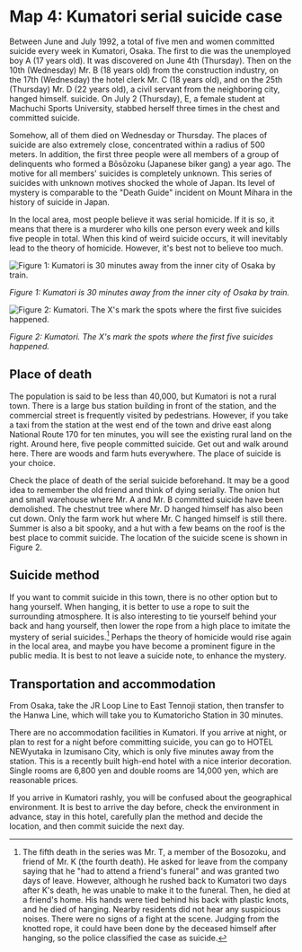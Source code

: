 # Map 4: Kumatori serial suicide case

Between June and July 1992, a total of five men and women committed suicide every week in Kumatori, Osaka. The first to die was the unemployed boy A (17 years old). It was discovered on June 4th (Thursday). Then on the 10th (Wednesday) Mr. B (18 years old) from the construction industry, on the 17th (Wednesday) the hotel clerk Mr. C (18 years old), and on the 25th (Thursday) Mr. D (22 years old), a civil servant from the neighboring city, hanged himself. suicide. On July 2 (Thursday), E, ​​a female student at Machuchi Sports University, stabbed herself three times in the chest and committed suicide.

Somehow, all of them died on Wednesday or Thursday. The places of suicide are also extremely close, concentrated within a radius of 500 meters. In addition, the first three people were all members of a group of delinquents who formed a Bōsōzoku (Japanese biker gang) a year ago. The motive for all members' suicides is completely unknown. This series of suicides with unknown motives shocked the whole of Japan. Its level of mystery is comparable to the "Death Guide" incident on Mount Mihara in the history of suicide in Japan.

In the local area, most people believe it was serial homicide. If it is so, it means that there is a murderer who kills one person every week and kills five people in total. When this kind of weird suicide occurs, it will inevitably lead to the theory of homicide. However, it's best not to believe too much.

![Figure 1: Kumatori is 30 minutes away from the inner city of Osaka by train.](/img/map_4_1.png)

*Figure 1: Kumatori is 30 minutes away from the inner city of Osaka by train.*

![Figure 2: Kumatori. The X's mark the spots where the first five suicides happened.](/img/map_4_2.png)

*Figure 2: Kumatori. The X's mark the spots where the first five suicides happened.*

## Place of death

The population is said to be less than 40,000, but Kumatori is not a rural town. There is a large bus station building in front of the station, and the commercial street is frequently visited by pedestrians. However, if you take a taxi from the station at the west end of the town and drive east along National Route 170 for ten minutes, you will see the existing rural land on the right. Around here, five people committed suicide. Get out and walk around here. There are woods and farm huts everywhere. The place of suicide is your choice.

Check the place of death of the serial suicide beforehand. It may be a good idea to remember the old friend and think of dying serially. The onion hut and small warehouse where Mr. A and Mr. B committed suicide have been demolished. The chestnut tree where Mr. D hanged himself has also been cut down. Only the farm work hut where Mr. C hanged himself is still there. Summer is also a bit spooky, and a hut with a few beams on the roof is the best place to commit suicide. The location of the suicide scene is shown in Figure 2.

## Suicide method

If you want to commit suicide in this town, there is no other option but to hang yourself. When hanging, it is better to use a rope to suit the surrounding atmosphere. It is also interesting to tie yourself behind your back and hang yourself, then lower the rope from a high place to imitate the mystery of serial suicides.[^kumatori-tie-behind] Perhaps the theory of homicide would rise again in the local area, and maybe you have become a prominent figure in the public media. It is best to not leave a suicide note, to enhance the mystery.

[^kumatori-tie-behind]: The fifth death in the series was Mr. T, a member of the Bosozoku, and friend of Mr. K (the fourth death). He asked for leave from the company saying that he "had to attend a friend's funeral" and was granted two days of leave. However, although he rushed back to Kumatori two days after K's death, he was unable to make it to the funeral. Then, he died at a friend's home. His hands were tied behind his back with plastic knots, and he died of hanging. Nearby residents did not hear any suspicious noises. There were no signs of a fight at the scene. Judging from the knotted rope, it could have been done by the deceased himself after hanging, so the police classified the case as suicide.


## Transportation and accommodation

From Osaka, take the JR Loop Line to East Tennoji station, then transfer to the Hanwa Line, which will take you to Kumatoricho Station in 30 minutes.

There are no accommodation facilities in Kumatori. If you arrive at night, or plan to rest for a night before committing suicide, you can go to HOTEL NEWyutaka in Izumisano City, which is only five minutes away from the station. This is a recently built high-end hotel with a nice interior decoration. Single rooms are 6,800 yen and double rooms are 14,000 yen, which are reasonable prices.

If you arrive in Kumatori rashly, you will be confused about the geographical environment. It is best to arrive the day before, check the environment in advance, stay in this hotel, carefully plan the method and decide the location, and then commit suicide the next day.
